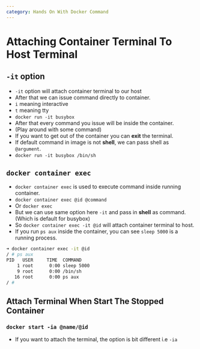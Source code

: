 ```yaml
---
category: Hands On With Docker Command 
---
```

# Attaching Container Terminal To Host Terminal

## `-it` option
* `-it` option will attach container terminal to our host
* After that we can issue command directly to container.
* `i` meaning interactive
* `t` meaning tty
* `docker run -it busybox`
* After that every command you issue will be inside the container.
* (Play around with some command)
* If you want to get out of the container you can **exit** the terminal.
* If default command in image is not **shell**, we can pass shell as `@argument`.
* `docker run -it busybox /bin/sh`

## `docker container exec`
* `docker container exec` is used to execute command inside running container.
* `docker container exec @id @command`
* Or `docker exec`
* But we can use same option here `-it` and pass in **shell** as command. (Which is default for busybox)
* So `docker container exec -it @id` will attach container terminal to host.
* If you run `ps aux` inside the container, you can see `sleep 5000` is a running process.

```bash
➜ docker container exec -it @id
/ # ps aux
PID   USER     TIME  COMMAND
    1 root      0:00 sleep 5000
    9 root      0:00 /bin/sh
   16 root      0:00 ps aux
/ # 

```


## Attach Terminal When Start The Stopped Container
### `docker start -ia @name/@id`
* If you want to attach the terminal, the option is bit different i.e `-ia`